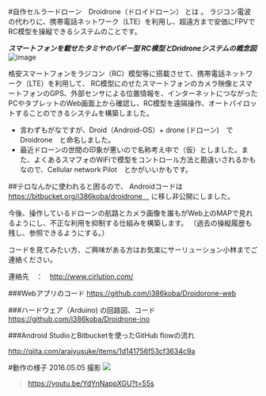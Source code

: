 #自作セルラードローン　Droidrone（ドロイドローン） とは 。
ラジコン電波の代わりに、携帯電話ネットワーク（LTE）を利用し、超遠方まで安価にFPVでRC模型を操縦できるシステムのことです。

**_スマートフォンを載せたタミヤのバギー型 RC模型とDridroneシステムの概念図_**
![image](https://docs.google.com/drawings/d/1daXMF05XgUGCy8scaGVKXU24igiqGjfQ_ZVNeVRyCrE/pub?w=800)

格安スマートフォンをラジコン（RC）模型等に搭載させて、携帯電話ネットワーク（LTE）を利用して、
RC模型にのせたスマートフォンのカメラ映像とスマートフォンのGPS、外部センサによる位置情報を、インターネットにつながったPCやタブレットのWeb画面上から確認し、RC模型を遠隔操作、オートパイロットすることのできるシステムを構築しました。

* 言わずもがなですが、Droid（Android-OS）+ drone (ドローン)　で　Droidrone　と命名しました。
* 最近ドローンの世間の印象が悪いので名称考え中で（仮）としました。また、よくあるスマフォのWiFiで模型をコントロール方法と勘違いされるかもなので、Cellular network Pilot　とかがいいかもです。

##テロなんかに使われると困るので、
Androidコードは　https://bitbucket.org/i386koba/droidrone　
に移し非公開にしました。

今後、操作しているドローンの航路とカメラ画像を誰もがWeb上のMAPで見れるようにし、不正な利用を抑制する仕組みを構築します。
（過去の操縦履歴も残し、参照できるようにする。）

コードを見てみたい方、ご興味がある方はお気楽にサーリューション小林までご連絡ください。

連絡先　：　http://www.cirlution.com/

###Webアプリのコード
https://github.com/i386koba/Droidorone-web

###ハードウェア（Arduino) の回路図、コード
https://github.com/i386koba/Droidrone-ino

###Android StudioとBitbucketを使ったGitHub flowの流れ

http://qiita.com/araiyusuke/items/1d141756f53cf3634c9a

#動作の様子 
2016.05.05 撮影
[![](http://img.youtube.com/vi/YdYnNappXGU/0.jpg)](https://youtu.be/YdYnNappXGU?t=55s)

>https://youtu.be/YdYnNappXGU?t=55s

